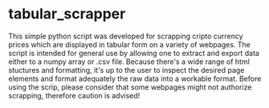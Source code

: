 # tabular_scrapper 
This simple python script was developed for scrapping cripto currency prices which are displayed in tabular form on a variety of webpages. 
The script is intended for general use by allowing one to extract and export data either to a numpy array or .csv file. 
Because there's a wide range of html stuctures and formatting, it's up to the user to inspect the desired page elements and format adequately the raw data into a workable format.
Before using the scrip, please consider that some webpages might not authorize scrapping, therefore caution is advised!
